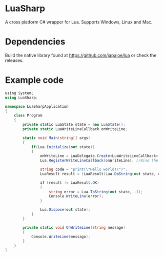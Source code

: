 # LuaSharp
A cross platform C# wrapper for Lua. Supports Windows, Linux and Mac.

# Dependencies
Build the native library found at https://github.com/japajoe/lua or check the releases.

# Example code

```csharp
﻿using System;
using LuaSharp;

namespace LuaSharpApplication
{
    class Program
    {
        private static LuaState state = new LuaState();
        private static LuaWriteLineCallback onWriteLine;

        static void Main(string[] args)
        {
            if(Lua.Initialize(out state))
            {
                onWriteLine = LuaDelegate.Create<LuaWriteLineCallback>(this, "OnWriteLine");
                Lua.RegisterWriteLineCallback(onWriteLine); //Bind the Lua print function to OnWriteLine

                string code = "print(\"Hello world!\")";
                LuaResult result = (LuaResult)Lua.DoString(out state, code);

                if (result != LuaResult.OK)
                {
                    string error = Lua.ToString(out state, -1);
                    Console.WriteLine(error);
                }

                Lua.Dispose(out state);
            }
        }

        private static void OnWriteLine(string message)
        {
            Console.WriteLine(message);
        }
    }
}
```
